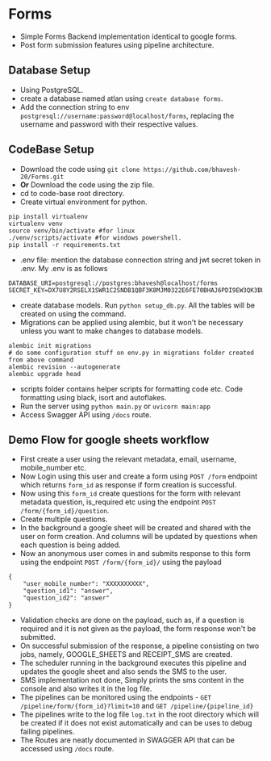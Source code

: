 # Forms
- Simple Forms Backend implementation identical to google forms.
- Post form submission features using pipeline architecture.

## Database Setup
- Using PostgreSQL.
- create a database named atlan using `create database forms`.
- Add the connection string to env `postgresql://username:password@localhost/forms`, replacing the username and password with their respective values.

## CodeBase Setup
- Download the code using `git clone https://github.com/bhavesh-20/Forms.git`
- **Or** Download the code using the zip file.
- cd to code-base root directory.
- Create virtual environment for python.
```
pip install virtualenv 
virtualenv venv
source venv/bin/activate #for linux
./venv/scripts/activate #for windows powershell.
pip install -r requirements.txt
```
- .env file: mention the database connection string and jwt secret token in .env. My .env is as follows
```
DATABASE_URI=postgresql://postgres:bhavesh@localhost/forms
SECRET_KEY=DX7U8Y2RSELX1SWR1C2SNDB1QBF3K8MJM0322E6FE70BHAJ6PDI9EW3QK3BU01JNGRZK1A422UVA553GC4IJOIQHY2BXSVEYLNMK
```
- create database models. Run `python setup_db.py`. All the tables will be created on using the command.
- Migrations can be applied using alembic, but it won't be necessary unless you want to make changes to database models.
```
alembic init migrations
# do some configuration stuff on env.py in migrations folder created from above command
alembic revision --autogenerate
alembic upgrade head
```
- scripts folder contains helper scripts for formatting code etc. Code formatting using black, isort and autoflakes.
- Run the server using `python main.py` or `uvicorn main:app`
- Access Swagger API using `/docs` route.

## Demo Flow for google sheets workflow
- First create a user using the relevant metadata, email, username, mobile_number etc.
- Now Login using this user and create a form using `POST /form` endpoint which returns `form_id` as response if form creation is successful.
- Now using this `form_id` create questions for the form with relevant metadata question, is_required etc using the endpoint `POST /form/{form_id}/question`.
- Create multiple questions.
- In the background a google sheet will be created and shared with the user on form creation. And columns will be updated by questions when each question is being added.
- Now an anonymous user comes in and submits response to this form using the endpoint `POST /form/{form_id}/` using the payload 
```
{
    "user_mobile_number": "XXXXXXXXXX",
    "question_id1": "answer",
    "question_id2": "answer"
}
```
- Validation checks are done on the payload, such as, if a question is required and it is not given as the payload, the form response won't be submitted.
- On successful submission of the response, a pipeline consisting on two jobs, namely, GOOGLE_SHEETS and RECEIPT_SMS are created.
- The scheduler running in the background executes this pipeline and updates the google sheet and also sends the SMS to the user.
- SMS implementation not done, Simply prints the sms content in the console and also writes it in the log file.
- The pipelines can be monitored using the endpoints - `GET /pipeline/form/{form_id}?limit=10` and `GET /pipeline/{pipeline_id}`
- The pipelines write to the log file `log.txt` in the root directory which will be created if it does not exist automatically and can be uses to debug failing pipelines.
- The Routes are neatly documented in SWAGGER API that can be accessed using `/docs` route.
